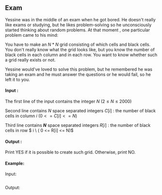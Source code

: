 ## Exam 

Yessine was in the middle of an exam when he got bored. He doesn't really like exams or studying, but he likes problem-solving so he unconsciously started thinking about random problems. At that moment , one particular problem came to his mind:

You have to make an $N*N$ grid consisting of which cells and black cells. You don't really know what the grid looks like, but you know the number of black cells in each column and in each row. You want to know whether such a grid really exists or not.

Yessine would've loved to solve this problem, but he remembered he was taking an exam and he must answer the questions or he would fail, so he left it to you.

#### Input :

The first line of the input contains the integer $N \ (2 \le N \le2000)$

Second line contains $N$ space separated integers $C[i]$ : the number of black cells in column $i \  ( 0 <= C[i] <= N)$

Third line contains **$N$** space separated integers $R[i]$ : the number of black cells in row $ i \ ( 0 <= R[i] <= N)$ 

#### Output :

Print YES if it is possible to create such grid. Otherwise, print NO.

#### Example:

Input:  

```

```

Output:  

```

```
